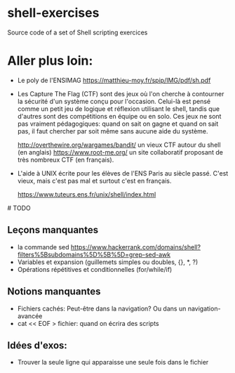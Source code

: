 # shell-exercises
Source code of a set of Shell scripting exercices

# Aller plus loin:

- Le poly de l'ENSIMAG https://matthieu-moy.fr/spip/IMG/pdf/sh.pdf

- Les Capture The Flag (CTF) sont des jeux où l'on cherche à
  contourner la sécurité d'un système conçu pour l'occasion. Celui-là
  est pensé comme un petit jeu de logique et réflexion utilisant le
  shell, tandis que d'autres sont des compétitions en équipe ou en
  solo. Ces jeux ne sont pas vraiment pédagogiques: quand on sait on
  gagne et quand on sait pas, il faut chercher par soit même sans
  aucune aide du système.

  http://overthewire.org/wargames/bandit/ un vieux CTF autour du shell (en anglais)
  https://www.root-me.org/ un site collaboratif proposant de très nombreux CTF (en français). 
  
- L'aide à UNIX écrite pour les élèves de l'ENS Paris au siècle passé.
  C'est vieux, mais c'est pas mal et surtout c'est en français.

  https://www.tuteurs.ens.fr/unix/shell/index.html
  
# TODO

## Leçons manquantes

* la commande sed
  https://www.hackerrank.com/domains/shell?filters%5Bsubdomains%5D%5B%5D=grep-sed-awk
* Variables et expansion (guillemets simples ou doubles, {}, *, ?)
* Opérations répétitives et conditionnelles (for/while/if)

## Notions manquantes

* Fichiers cachés: Peut-être dans la navigation? Ou dans un navigation-avancée
* cat << EOF > fichier: quand on écrira des scripts

## Idées d'exos:

* Trouver la seule ligne qui apparaisse une seule fois dans le fichier

